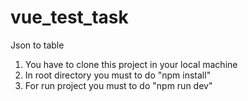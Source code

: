 # vue_test_task
Json to table

1. You have to clone this project in your local machine
2. In root directory you must to do "npm install"
3. For run project you must to do "npm run dev"